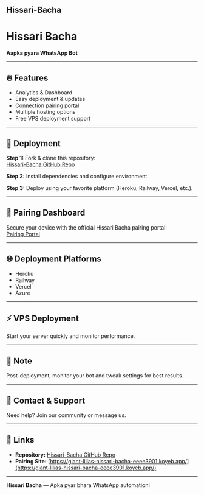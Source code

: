 ## Hissari-Bacha

<!--
**hissari-bacha/Hissari-Bacha** is a ✨ _special_ ✨ repository because its `README.md` (this file) appears on your GitHub profile.

Here are some ideas to get you started:

- 🔭 I’m currently working on ...
- 🌱 I’m currently learning ...
- 👯 I’m looking to collaborate on ...
- 🤔 I’m looking for help with ...
- 💬 Ask me about ...
- 📫 How to reach me: ...
- 😄 Pronouns: ...
- ⚡ Fun fact: ...
-->
# Hissari Bacha

**Aapka pyara WhatsApp Bot**

---

## 🔥 Features
- Analytics & Dashboard
- Easy deployment & updates
- Connection pairing portal
- Multiple hosting options
- Free VPS deployment support

---

## 🚀 Deployment
**Step 1:** Fork & clone this repository:  
[Hissari-Bacha GitHub Repo](https://github.com/hissari-bacha/Hissari-Bacha)

**Step 2:** Install dependencies and configure environment.

**Step 3:** Deploy using your favorite platform (Heroku, Railway, Vercel, etc.).

---

## 🔗 Pairing Dashboard
Secure your device with the official Hissari Bacha pairing portal:  
[Pairing Portal](https://giant-lilias-hissari-bacha-eeee3901.koyeb.app/)

---

## 🌐 Deployment Platforms
- Heroku
- Railway
- Vercel
- Azure

---

## ⚡ VPS Deployment
Start your server quickly and monitor performance.

---

## 📝 Note
Post-deployment, monitor your bot and tweak settings for best results.

---

## 📝 Contact & Support
Need help? Join our community or message us.

---

## 🔗 Links
- **Repository:** [Hissari-Bacha GitHub Repo](https://github.com/hissari-bacha/Hissari-Bacha)
- **Pairing Site:** [https://giant-lilias-hissari-bacha-eeee3901.koyeb.app/](https://giant-lilias-hissari-bacha-eeee3901.koyeb.app/)

---

**Hissari Bacha** — Apka pyar bhara WhatsApp automation!
```
